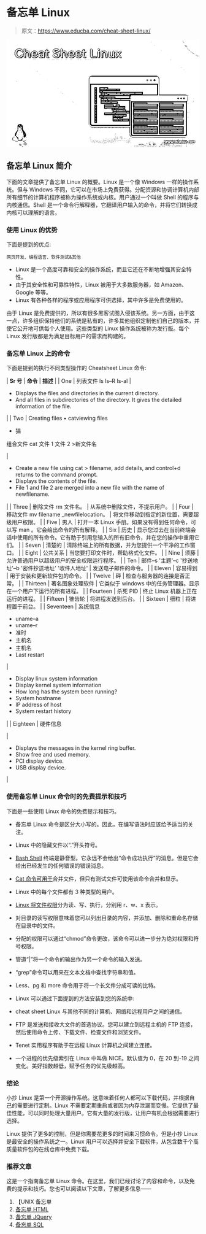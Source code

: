 # 备忘单 Linux

> 原文：<https://www.educba.com/cheat-sheet-linux/>

![Cheat Sheet Linux](img/6af19bdef55faaafd4223eb38d868685.png)



## 备忘单 Linux 简介

下面的文章提供了备忘单 Linux 的概要。Linux 是一个像 Windows 一样的操作系统。但与 Windows 不同，它可以在市场上免费获得。分配资源和协调计算机内部所有细节的计算机程序被称为操作系统或内核。用户通过一个叫做 Shell 的程序与内核通信。Shell 是一个命令行解释器，它翻译用户输入的命令，并将它们转换成内核可以理解的语言。

### 使用 Linux 的优势

下面是提到的优点:

<small>网页开发、编程语言、软件测试&其他</small>

*   Linux 是一个高度可靠和安全的操作系统，而且它还在不断地增强其安全特性。
*   由于其安全性和可靠性特性，Linux 被用于大多数服务器，如 Amazon、Google 等等。
*   Linux 有各种各样的程序或应用程序可供选择，其中许多是免费使用的。

由于 Linux 是免费提供的，所以有很多黑客试图入侵该系统。另一方面，由于这一点，许多组织保持他们的系统是私有的，许多其他组织定制他们自己的版本，并使它公开地可供每个人使用。这些类型的 Linux 操作系统被称为发行版。每个 Linux 发行版都是为满足目标用户的需求而构建的。

### 备忘单 Linux 上的命令

下面是提到的执行不同类型操作的 Cheatsheet Linux 命令:

| **Sr 号** | **命令** | **描述** |
| One | 列表文件
ls
ls–R
ls-al | 

*   Displays the files and directories in the current directory.
*   And all files in subdirectories of the directory.
    It gives the detailed information of the file.

 |
| Two | Creating files
• catviewing files

*   猫<filename></filename>

组合文件
cat 文件 1 文件 2 >新文件名

 | 

*   Create a new file using cat > filename, add details, and control+d returns to the command prompt.
*   Displays the contents of the file.
*   File 1 and file 2 are merged into a new file with the name of newfilename.

 |
| Three | 删除文件
rm 文件名。 | 从系统中删除文件，不提示用户。 |
| Four | 移动文件
mv filename _newfilelocation。 | 将文件移动到指定的新位置，需要超级用户权限。 |
| Five | 男人 | 打开一本 Linux 手册。如果没有得到任何命令，可以写 man <commandname>。它会给出命令的所有解释。</commandname> |
| Six | 历史 | 显示您过去在当前终端会话中使用的所有命令。它有助于引用您输入的所有旧命令，并在您的操作中重用它们。 |
| Seven | 清楚的 | 清除终端上的所有数据，并为您提供一个干净的工作窗口。 |
| Eight | 公共关系 | 当您要打印文件时，帮助格式化文件。 |
| Nine | 须藤 | 允许普通用户以超级用户的安全权限运行程序。 |
| Ten | 邮件–s '主题'–c '抄送地址'–b '密件抄送地址' '收件人地址' | 发送电子邮件的命令。 |
| Eleven | 容易得到 | 用于安装和更新软件包的命令。 |
| Twelve | 砰 | 检查与服务器的连接是否正常。 |
| Thirteen | 著名图象处理软件 | 它类似于 windows 中的任务管理器。显示在一个用户下运行的所有进程。 |
| Fourteen | 杀死 PID | 终止 Linux 机器上正在运行的进程。 |
| Fifteen | 锥齿轮 | 将进程发送到后台。 |
| Sixteen | 细粒 | 将进程置于前台。 |
| Seventeen | 系统信息

*   uname–a
*   uname–r
*   准时
*   主机名
*   主机名
*   Last restart

 | 

*   Display linux system information
*   Display kernel system information
*   How long has the system been running?
*   System hostname
*   IP address of host
*   System restart history

 |
| Eighteen | 硬件信息

 | 

*   Displays the messages in the kernel ring buffer.
*   Show free and used memory.
*   PCI display device.
*   USB display device.

 |

### 使用备忘单 Linux 命令时的免费提示和技巧

下面是一些使用 Linux 命令的免费提示和技巧。

*   备忘单 Linux 命令是区分大小写的。因此，在编写语法时应该给予适当的关注。
*   Linux 中的隐藏文件以“.”开头符号。
*   [Bash Shell](https://www.educba.com/bash-shell-in-linux/) 终端是静音型。它永远不会给出“命令成功执行”的消息。但是它会给出已经发生的任何错误的错误消息。
*   [Cat 命令可用于](https://www.educba.com/cat-command-in-linux/)合并文件，但只有测试文件可使用该命令合并和显示。
*   Linux 中的每个文件都有 3 种类型的用户。

*   [Linux 将文件权限](https://www.educba.com/linux-file-permissions/)分为读、写、执行，分别用 r、w、x 表示。
*   对目录的读写权限意味着您可以列出目录的内容，并添加、删除和重命名存储在目录中的文件。
*   分配的权限可以通过“chmod”命令更改，该命令可以进一步分为绝对权限和符号权限。
*   管道“|”将一个命令的输出作为另一个命令的输入发送。
*   “grep”命令可以用来在文本文档中查找字符串和值。
*   Less、pg 和 more 命令用于将一个长文件分成可读的比特。
*   Linux 可以通过下面提到的方法安装到您的系统中:

*   cheat sheet Linux 与其他不同的计算机、网络和远程用户之间的通信。
*   FTP 是发送和接收大文件的首选协议。您可以建立到远程主机的 FTP 连接，然后使用命令上传、下载文件、检查文件和浏览文件。
*   Tenet 实用程序有助于在远程 Linux 计算机之间建立连接。
*   一个进程的优先级索引在 Linux 中叫做 NICE。默认值为 0，在 20 到-19 之间变化。美好指数越低，赋予任务的优先级越高。

### 结论

小抄 Linux 是第一个开源操作系统。这意味着任何人都可以下载代码，并根据自己的需要进行定制。Linux 不需要定期重启或者因为内存泄漏而变慢。它提供了最佳性能，可以同时处理大量用户。它有大量的发行版，让用户有机会根据需要进行选择。

Linux 提供了更多的控制，但是你需要花更多的时间来习惯命令。但是小抄 Linux 是最安全的操作系统之一。Linux 用户可以选择并安全下载软件，从包含数千个高质量软件包的在线仓库中免费下载。

### 推荐文章

这是一个指南备忘单 Linux 命令。在这里，我们已经讨论了内容和命令，以及免费的提示和技巧。您也可以阅读以下文章，了解更多信息——

1.  【UNIX 备忘单
2.  [备忘单 HTML](https://www.educba.com/cheat-sheet-html/)
3.  [备忘单 JQuery](https://www.educba.com/cheat-sheet-jquery/)
4.  [备忘单 SQL](https://www.educba.com/cheat-sheet-sql/)





